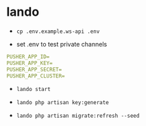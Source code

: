 # lando

- `cp .env.example.ws-api .env`

- set .env to test private channels

```yml
PUSHER_APP_ID=
PUSHER_APP_KEY=
PUSHER_APP_SECRET=
PUSHER_APP_CLUSTER=
```

- `lando start`

- `lando php artisan key:generate`

- `lando php artisan migrate:refresh --seed`
